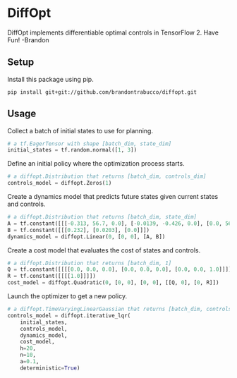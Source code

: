 # DiffOpt

DiffOpt implements differentiable optimal controls in TensorFlow 2. Have Fun! -Brandon

## Setup

Install this package using pip.

```
pip install git+git://github.com/brandontrabucco/diffopt.git
```

## Usage

Collect a batch of initial states to use for planning.

```python
# a tf.EagerTensor with shape [batch_dim, state_dim]
initial_states = tf.random.normal([1, 3])
```

Define an initial policy where the optimization process starts.

```python
# a diffopt.Distribution that returns [batch_dim, controls_dim]
controls_model = diffopt.Zeros(1)
```

Create a dynamics model that predicts future states given current states and controls.

```python
# a diffopt.Distribution that returns [batch_dim, state_dim]
A = tf.constant([[[-0.313, 56.7, 0.0], [-0.0139, -0.426, 0.0], [0.0, 56.7, 0.0]]])
B = tf.constant([[[0.232], [0.0203], [0.0]]])
dynamics_model = diffopt.Linear(0, [0, 0], [A, B])
```

Create a cost model that evaluates the cost of states and controls.

```python
# a diffopt.Distribution that returns [batch_dim, 1]
Q = tf.constant([[[[0.0, 0.0, 0.0], [0.0, 0.0, 0.0], [0.0, 0.0, 1.0]]]])
R = tf.constant([[[[1.0]]]])
cost_model = diffopt.Quadratic(0, [0, 0], [0, 0], [[Q, 0], [0, R]])
```

Launch the optimizer to get a new policy.

```python
# a diffopt.TimeVaryingLinearGaussian that returns [batch_dim, controls_dim]
controls_model = diffopt.iterative_lqr(
    initial_states,
    controls_model,
    dynamics_model,
    cost_model,
    h=20,
    n=10,
    a=0.1,
    deterministic=True)
```
